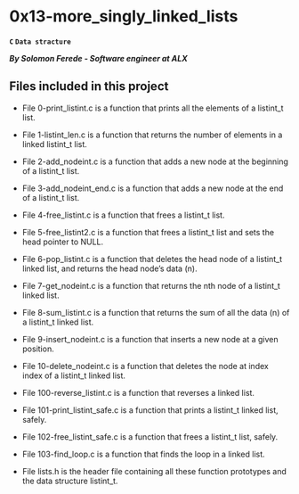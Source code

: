 # 0x13-more_singly_linked_lists
**```C``` ```Data stracture```**

***By Solomon Ferede - Software engineer at ALX***

## Files included in this project 
- File 0-print_listint.c is a function that prints all the elements of a listint_t list.

- File 1-listint_len.c is a function that returns the number of elements in a linked listint_t list.

- File 2-add_nodeint.c is a function that adds a new node at the beginning of a listint_t list.

- File 3-add_nodeint_end.c is a function that adds a new node at the end of a listint_t list.

- File 4-free_listint.c is a function that frees a listint_t list.

- File 5-free_listint2.c is a function that frees a listint_t list and sets the head pointer to NULL.

- File 6-pop_listint.c is  a function that deletes the head node of a listint_t linked list, and returns the head node’s data (n).

- File 7-get_nodeint.c is a function that returns the nth node of a listint_t linked list.

- File 8-sum_listint.c is a function that returns the sum of all the data (n) of a listint_t linked list.

- File 9-insert_nodeint.c is a function that inserts a new node at a given position.

- File 10-delete_nodeint.c is a function that deletes the node at index index of a listint_t linked list.

- File 100-reverse_listint.c is a function that reverses a linked list.

- File 101-print_listint_safe.c is a function that prints a listint_t linked list, safely.

- File 102-free_listint_safe.c is a function that frees a listint_t list, safely.

- File 103-find_loop.c is a function that finds the loop in a linked list.

- File lists.h is the header file containing all these function prototypes and the data structure listint_t.
